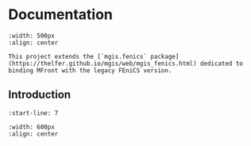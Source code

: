 # Documentation

```{image} images/logo.png
:width: 500px
:align: center
```

```{seealso}
This project extends the [`mgis.fenics` package](https://thelfer.github.io/mgis/web/mgis_fenics.html) dedicated to binding MFront with the legacy FEniCS version.
```

## Introduction

```{include} ../README.md
:start-line: 7
```

```{image} images/banner_tutelles.png
:width: 600px
:align: center
```
